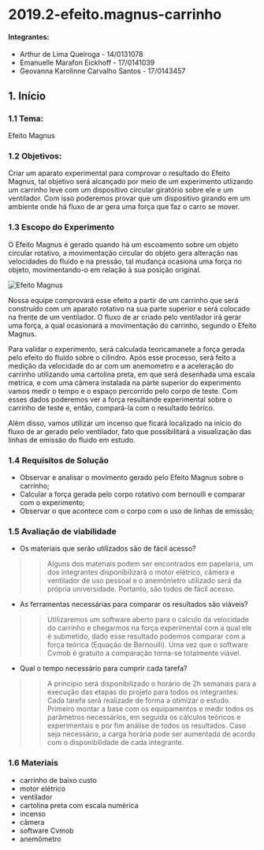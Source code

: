 # 2019.2-efeito.magnus-carrinho

#### Integrantes: 
* Arthur de Lima Queiroga - 14/0131078
* Emanuelle Marafon Eickhoff - 17/0141039
* Geovanna Karolinne Carvalho Santos - 17/0143457

## 1. Início

### 1.1 Tema:  
Efeito Magnus

### 1.2 Objetivos:  

Criar um aparato experimental para comprovar o resultado do Efeito Magnus, tal objetivo será alcançado por meio de um experimento utlizando um carrinho leve com um dispositivo circular giratório sobre ele e um ventilador. Com isso poderemos provar que um dispositivo girando em um ambiente onde há fluxo de ar gera uma força que faz o carro se mover.

### 1.3 Escopo do Experimento 
<p>O Efeito Magnus é gerado quando há um escoamento sobre um objeto circular rotativo, a movimentação circular do objeto gera alteração nas velocidades do fluido e na pressão, tal mudança ocasiona uma força no objeto, movimentando-o em relação à sua posição original.</p>

![Efeito Magnus](https://img2.gratispng.com/20180808/frf/kisspng-magnus-effect-lift-fluid-drag-force-baseball-physics-real-curves-and-dead-balls-5b6ad39464b8a7.6833949815337276364126.jpg)

<p>Nossa equipe comprovará esse efeito a partir de um carrinho que será construído com um aparato rotativo na sua parte superior e será colocado na frente de um ventilador. O fluxo de ar criado pelo ventilador irá gerar uma força, a qual ocasionará a movimentação do carrinho, segundo o Efeito Magnus.</p>

<p>Para validar o experimento, será calculada teoricamanete a força gerada pelo efeito do fluido sobre o cilindro. Após esse processo, será feito a medição da velocidade do ar com um anemometro e a aceleração do carrinho utilizando uma cartolina preta, em que será desenhada uma escala metrica, e com uma câmera instalada na parte superior do experimento vamos medir o tempo e o espaço percorrido pelo corpo de teste. Com esses dados poderemos ver a força resultande experimental sobre o carrinho de teste e, então, compará-la com o resultado teórico.</p>

<p>Além disso, vamos utilizar um incenso que ficará localizado na inicio do fluxo de ar gerado pelo ventilador, fato que possibilitará a visualização das linhas de emissão do fluido em estudo.</p>

### 1.4 Requisitos de Solução

* Observar e analisar o movimento gerado pelo Efeito Magnus sobre o carrinho;
* Calcular a força gerada pelo corpo rotativo com bernoulli e comparar com o experimento;
* Observar o que acontece com o corpo com o uso de linhas de emissão;

### 1.5 Avaliação de viabilidade
* Os materiais que serão utilizados são de fácil acesso?
>>Alguns dos materiais podem ser encontrados em papelaria, um dos integrantes disponibilizará o motor elétrico, câmera e ventilador de uso pessoal e o anemômetro utilizado será da própria universidade. Portanto, são todos de fácil acesso.
* As ferramentas necessárias para comparar os resultados são viáveis?
>>Utilizaremos um software aberto para o calculo da velocidade do carrinho e chegarmos na força experimental com a qual ele é submetido, dado esse resultado podemos comparar com a força teórica (Equação de Bernoulli). Uma vez que o software Cvmob é gratuito a comparação torna-se totalmente viável.
* Qual o tempo necessário para cumprir cada tarefa?
>>A príncipio será disponibilizado o horário de 2h semanais para a execução das etapas do projeto para todos os integrantes. Cada tarefa será realizade de forma a otimizar o estudo. Primeiro montar a base com os equipamentos e medir todos os parâmetros necessários, em seguida os cálculos teóricos e experimentais e por fim análise de todos os resultados. Caso seja necessário, a carga horária pode ser aumentada de acordo com o disponibilidade de cada integrante. 

### 1.6 Materiais 
* carrinho de baixo custo
* motor elétrico
* ventilador
* cartolina preta com escala numérica
* incenso
* câmera
* software Cvmob
* anemômetro
